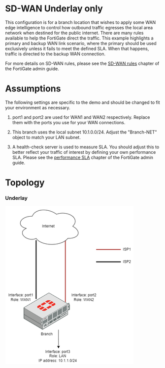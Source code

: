 # SD-WAN Underlay only

This configuration is for a branch location that wishes to apply some WAN edge intelligence to control how outbound traffic egresses the local area network when destined for the public internet. There are many rules available to help the FortiGate direct the traffic. This example highlights a primary and backup WAN link scenario, where the primary should be used exclusively unless it fails to meet the defined SLA. When that happens, traffic is directed to the backup WAN connection.

For more details on SD-WAN rules, please see the [SD-WAN rules](https://docs.fortinet.com/document/fortigate/7.0.5/administration-guide/716691/sd-wan-rules) chapter of the FortiGate admin guide. 

# Assumptions

The following settings are specific to the demo and should be changed to fit your environment as necessary.

1) port1 and port2 are used for WAN1 and WAN2 respectively. Replace them with the ports you use for your WAN connections.

2) This branch uses the local subnet 10.1.0.0/24. Adjust the "Branch-NET" object to match your LAN subnet.

3) A health-check server is used to measure SLA. You should adjust this to better reflect your traffic of interest by defining your own performance SLA. Please see the [performance SLA](https://docs.fortinet.com/document/fortigate/7.0.5/administration-guide/584396/performance-sla) chapter of the FortiGate admin guide. 

# Topology
### Underlay
![Standalone branch underlay](./Branch_only_underlay.png?raw=true "Underlay")
